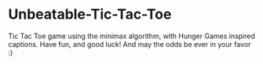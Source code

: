 # Unbeatable-Tic-Tac-Toe
Tic Tac Toe game using the minimax algorithm, with Hunger Games inspired captions.
Have fun, and good luck!
And may the odds be ever in your favor :) 
